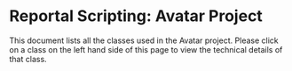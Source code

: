 # Reportal Scripting: Avatar Project

This document lists all the classes used in the Avatar project.  Please click on a class on the left hand side of this page to view the technical details of that class.